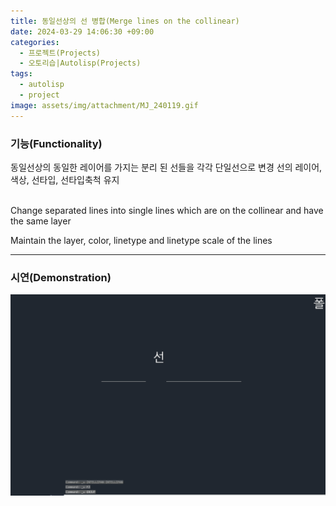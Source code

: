 ```yaml
---
title: 동일선상의 선 병합(Merge lines on the collinear)
date: 2024-03-29 14:06:30 +09:00
categories:
  - 프로젝트(Projects)
  - 오토리습|Autolisp(Projects)
tags:
  - autolisp
  - project
image: assets/img/attachment/MJ_240119.gif
---
```




### 기능(Functionality)

동일선상의 동일한 레이어를 가지는 분리 된 선들을 각각 단일선으로 변경
선의 레이어, 색상, 선타입, 선타입축척 유지

<br>
Change separated lines into single lines which are on the collinear and have the same layer

Maintain the layer, color, linetype and linetype scale of the lines
<br>
<hr>

### 시연(Demonstration)
![](assets/img/attachment/MJ_240119.gif)